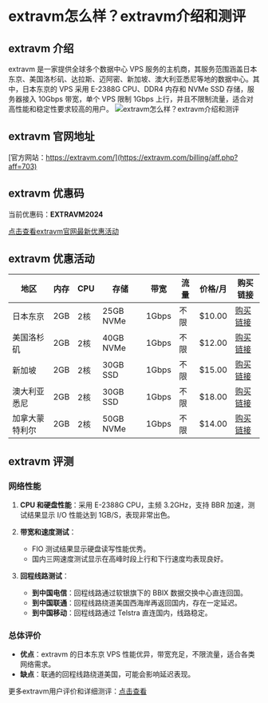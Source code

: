 # extravm怎么样？extravm介绍和测评

## extravm 介绍

extravm 是一家提供全球多个数据中心 VPS 服务的主机商，其服务范围涵盖日本东京、美国洛杉矶、达拉斯、迈阿密、新加坡、澳大利亚悉尼等地的数据中心。其中，日本东京的 VPS 采用 E-2388G CPU、DDR4 内存和 NVMe SSD 存储，服务器接入 10Gbps 带宽，单个 VPS 限制 1Gbps 上行，并且不限制流量，适合对高性能和稳定性要求较高的用户。
![extravm怎么样？extravm介绍和测评](https://github.com/user-attachments/assets/5a4a5ac9-db85-4bd7-a345-a51a47e37d91)

## extravm 官网地址

[官方网站：https://extravm.com/](https://extravm.com/billing/aff.php?aff=703)

## extravm 优惠码

当前优惠码：**EXTRAVM2024**

[点击查看extravm官网最新优惠活动](https://extravm.com/billing/aff.php?aff=703)

## extravm 优惠活动

| 地区        | 内存  | CPU  | 存储    | 带宽   | 流量 | 价格/月  | 购买链接                                                                                      |
|-------------|-------|------|---------|--------|------|---------|---------------------------------------------------------------------------------------------|
| 日本东京    | 2GB   | 2核  | 25GB NVMe| 1Gbps  | 不限  | $10.00  | [购买链接](https://extravm.com/billing/store/kvm-nvme-vps-tokyo-japan-ddos-protected)       |
| 美国洛杉矶  | 2GB   | 2核  | 40GB NVMe| 1Gbps  | 不限  | $12.00  | [购买链接](https://extravm.com/billing/store/ddos-protected-kvm-nvme-vps-los-angeles-california) |
| 新加坡      | 2GB   | 2核  | 30GB SSD | 1Gbps  | 不限  | $15.00  | [购买链接](https://extravm.com/billing/store/kvm-vps-singapore-ddos)                        |
| 澳大利亚悉尼| 2GB   | 2核  | 30GB SSD | 1Gbps  | 不限  | $18.00  | [购买链接](https://extravm.com/billing/store/kvm-ssd-vps-sydney-au)                         |
| 加拿大蒙特利尔| 2GB | 2核  | 50GB NVMe| 1Gbps  | 不限  | $14.00  | [购买链接](https://extravm.com/billing/store/kvm-nvme-vps-game-montreal-canada-ddos-protected) |

## extravm 评测

### 网络性能

1. **CPU 和硬盘性能**：采用 E-2388G CPU，主频 3.2GHz，支持 BBR 加速，测试结果显示 I/O 性能达到 1GB/S，表现非常出色。

2. **带宽和速度测试**：
   - FIO 测试结果显示硬盘读写性能优秀。
   - 国内三网速度测试显示在高峰时段上行和下行速度均表现良好。

3. **回程线路测试**：
   - **到中国电信**：回程线路通过软银旗下的 BBIX 数据交换中心直连回国。
   - **到中国联通**：回程线路绕道美国西海岸再返回国内，存在一定延迟。
   - **到中国移动**：回程线路通过 Telstra 直连国内，线路稳定。

### 总体评价

- **优点**：extravm 的日本东京 VPS 性能优异，带宽充足，不限流量，适合各类网络需求。
- **缺点**：联通的回程线路绕道美国，可能会影响延迟表现。

更多extravm用户评价和详细测评：[点击查看](https://extravm.com/billing/aff.php?aff=703)


